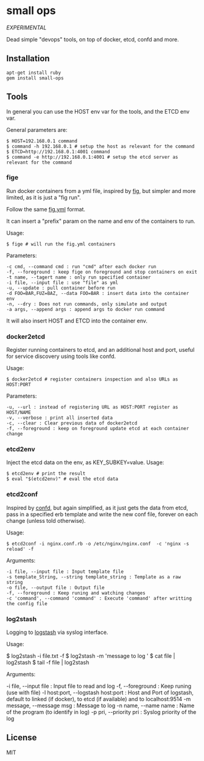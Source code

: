 # small ops

_EXPERIMENTAL_

Dead simple "devops" tools, on top of docker, etcd, confd and more.

## Installation

    apt-get install ruby
    gem install small-ops

## Tools

In general you can use the HOST env var for the tools, and the ETCD env var.

General parameters are:

    $ HOST=192.168.0.1 command
    $ command -h 192.168.0.1 # setup the host as relevant for the command
    $ ETCD=http://192.168.0.1:4001 command
    $ command -e http://192.168.0.1:4001 # setup the etcd server as relevant for the command

### fige

Run docker containers from a yml file, inspired by [fig](http://orchardup.github.io/fig/), but simpler and more limited, as it is just a "fig run".

Follow the same [fig.yml](https://orchardup.github.io/fig/yml.html) format.

It can insert a "prefix" param on the name and env of the containers to run.

Usage:

    $ fige # will run the fig.yml containers

Parameters:

    -c cmd, --command cmd : run "cmd" after each docker run
    -f, --foreground : keep fige on foreground and stop containers on exit
    -t name, --tagert name : only run specified container
    -i file, --input file : use "file" as yml
    -u, --update : pull container before run 
    -d FOO=BAR,FUZ=BAZ, --data FOO=BAR : insert data into the container env
    -n, --dry : Does not run commands, only simulate and output
    -a args, --append args : append args to docker run command

It will also insert HOST and ETCD into the container env.

### docker2etcd

Register running containers to etcd, and an additional host and port, useful for service discovery using tools like confd.

Usage:

    $ docker2etcd # register containers inspection and also URLs as HOST:PORT

Parameters:

    -u, --url : instead of registering URL as HOST:PORT register as HOST/NAME
    -v, --verbose : print all inserted data
    -c, --clear : Clear previous data of docker2etcd
    -f, --foreground : keep on foreground update etcd at each container change

### etcd2env

Inject the etcd data on the env, as KEY\_SUBKEY=value. Usage:

  
    $ etcd2env # print the result
    $ eval "$(etcd2env)" # eval the etcd data

### etcd2conf

Inspired by [confd](https://github.com/kelseyhightower/confd), but again simplified, as it just gets the data from etcd, pass in a specified erb template and write the new conf file, forever on each change (unless told otherwise).

Usage:

    $ etcd2conf -i nginx.conf.rb -o /etc/nginx/nginx.conf  -c 'nginx -s reload' -f

Arguments:

    -i file, --input file : Input template file
    -s template_String, --string template_string : Template as a raw string
    -o file, --output file : Output file
    -f, --foreground : Keep runing and watching changes
    -c 'command', --command 'command' : Execute 'command' after writting the config file

### log2stash

Logging to [logstash](http://logstash.net/) via syslog interface.

Usage:

  $ log2stash -i file.txt -f
  $ log2stash -m 'message to log ' 
  $ cat file | log2stash
  $ tail -f file | log2stash

Arguments:

  -i file, --input file : Input file to read and log
  -f, --foreground : Keep runing (use with file)
  -l host:port,  --logstash host:port : Host and Port of logstash, default to linked (if docker), to etcd (if available) and to localhost:9514
  -m message, --message msg : Message to log
  -n name, --name name : Name of the program (to identify in log)
  -p pri, --priority pri : Syslog priority of the log

## License

MIT

